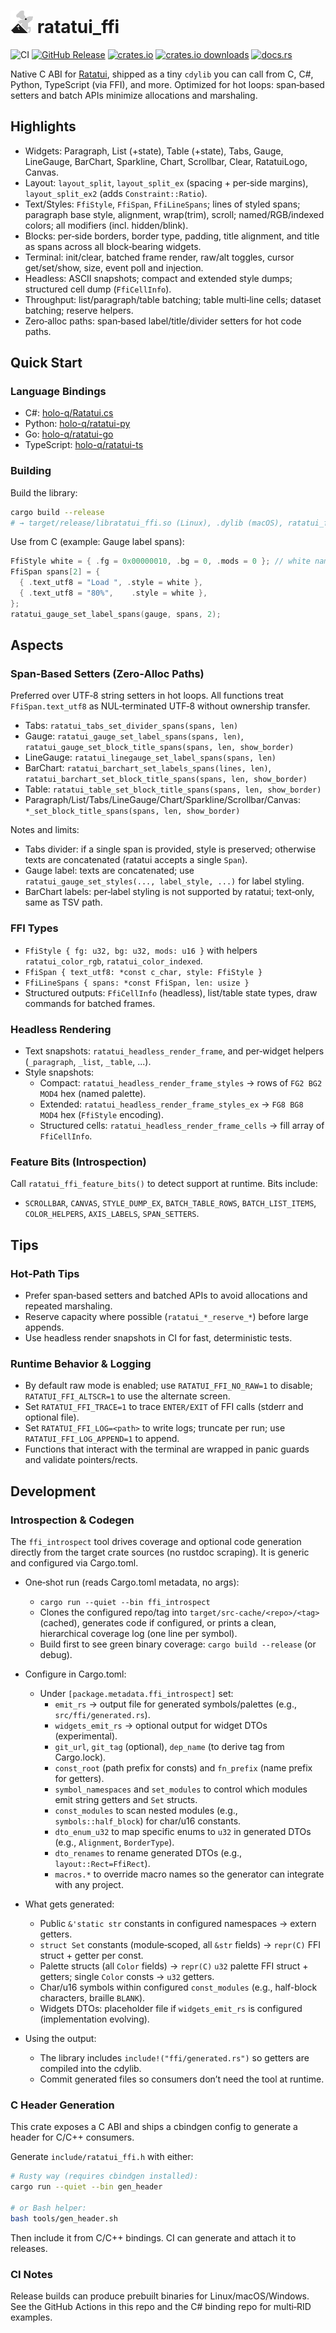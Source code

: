 # <img src="./logo.webp" alt="ratatui_ffi logo" width="36"/> ratatui_ffi

![CI](https://github.com/holo-q/ratatui-ffi/actions/workflows/ci.yml/badge.svg)
[![GitHub Release](https://img.shields.io/github/v/release/holo-q/ratatui-ffi?logo=github)](https://github.com/holo-q/ratatui-ffi/releases)
[![crates.io](https://img.shields.io/crates/v/ratatui_ffi.svg?logo=rust&label=crates.io)](https://crates.io/crates/ratatui_ffi)
[![crates.io downloads](https://img.shields.io/crates/d/ratatui_ffi.svg?logo=rust)](https://crates.io/crates/ratatui_ffi)
[![docs.rs](https://img.shields.io/docsrs/ratatui_ffi?logo=rust)](https://docs.rs/ratatui_ffi)

Native C ABI for [Ratatui], shipped as a tiny `cdylib` you can call from C, C#, Python, TypeScript (via FFI), and more. Optimized for hot loops: span‑based setters and batch APIs minimize allocations and marshaling.

## Highlights

- Widgets: Paragraph, List (+state), Table (+state), Tabs, Gauge, LineGauge, BarChart, Sparkline, Chart, Scrollbar, Clear, RatatuiLogo, Canvas.
- Layout: `layout_split`, `layout_split_ex` (spacing + per‑side margins), `layout_split_ex2` (adds `Constraint::Ratio`).
- Text/Styles: `FfiStyle`, `FfiSpan`, `FfiLineSpans`; lines of styled spans; paragraph base style, alignment, wrap(trim), scroll; named/RGB/indexed colors; all modifiers (incl. hidden/blink).
- Blocks: per‑side borders, border type, padding, title alignment, and title as spans across all block‑bearing widgets.
- Terminal: init/clear, batched frame render, raw/alt toggles, cursor get/set/show, size, event poll and injection.
- Headless: ASCII snapshots; compact and extended style dumps; structured cell dump (`FfiCellInfo`).
- Throughput: list/paragraph/table batching; table multi‑line cells; dataset batching; reserve helpers.
- Zero‑alloc paths: span‑based label/title/divider setters for hot code paths.


## Quick Start

### Language Bindings

- C#: [holo-q/Ratatui.cs](https://github.com/holo-q/Ratatui.cs)
- Python: [holo-q/ratatui-py](https://github.com/holo-q/ratatui-py)
- Go: [holo-q/ratatui-go](https://github.com/holo-q/ratatui-go)
- TypeScript: [holo-q/ratatui-ts](https://github.com/holo-q/ratatui-ts)

### Building

Build the library:
```bash
cargo build --release
# → target/release/libratatui_ffi.so (Linux), .dylib (macOS), ratatui_ffi.dll (Windows)
```

Use from C (example: Gauge label spans):
```c
FfiStyle white = { .fg = 0x00000010, .bg = 0, .mods = 0 }; // white named
FfiSpan spans[2] = {
  { .text_utf8 = "Load ", .style = white },
  { .text_utf8 = "80%",    .style = white },
};
ratatui_gauge_set_label_spans(gauge, spans, 2);
```

## Aspects

### Span‑Based Setters (Zero‑Alloc Paths)

Preferred over UTF‑8 string setters in hot loops. All functions treat `FfiSpan.text_utf8` as NUL‑terminated UTF‑8 without ownership transfer.

- Tabs: `ratatui_tabs_set_divider_spans(spans, len)`
- Gauge: `ratatui_gauge_set_label_spans(spans, len)`, `ratatui_gauge_set_block_title_spans(spans, len, show_border)`
- LineGauge: `ratatui_linegauge_set_label_spans(spans, len)`
- BarChart: `ratatui_barchart_set_labels_spans(lines, len)`, `ratatui_barchart_set_block_title_spans(spans, len, show_border)`
- Table: `ratatui_table_set_block_title_spans(spans, len, show_border)`
- Paragraph/List/Tabs/LineGauge/Chart/Sparkline/Scrollbar/Canvas: `*_set_block_title_spans(spans, len, show_border)`

Notes and limits:
- Tabs divider: if a single span is provided, style is preserved; otherwise texts are concatenated (ratatui accepts a single `Span`).
- Gauge label: texts are concatenated; use `ratatui_gauge_set_styles(..., label_style, ...)` for label styling.
- BarChart labels: per‑label styling is not supported by ratatui; text‑only, same as TSV path.

### FFI Types

- `FfiStyle { fg: u32, bg: u32, mods: u16 }` with helpers `ratatui_color_rgb`, `ratatui_color_indexed`.
- `FfiSpan { text_utf8: *const c_char, style: FfiStyle }`
- `FfiLineSpans { spans: *const FfiSpan, len: usize }`
- Structured outputs: `FfiCellInfo` (headless), list/table state types, draw commands for batched frames.


### Headless Rendering

- Text snapshots: `ratatui_headless_render_frame`, and per‑widget helpers (`_paragraph`, `_list`, `_table`, ...).
- Style snapshots:
  - Compact: `ratatui_headless_render_frame_styles` → rows of `FG2 BG2 MOD4` hex (named palette).
  - Extended: `ratatui_headless_render_frame_styles_ex` → `FG8 BG8 MOD4` hex (`FfiStyle` encoding).
  - Structured cells: `ratatui_headless_render_frame_cells` → fill array of `FfiCellInfo`.

### Feature Bits (Introspection)

Call `ratatui_ffi_feature_bits()` to detect support at runtime. Bits include:

- `SCROLLBAR`, `CANVAS`, `STYLE_DUMP_EX`, `BATCH_TABLE_ROWS`, `BATCH_LIST_ITEMS`, `COLOR_HELPERS`, `AXIS_LABELS`, `SPAN_SETTERS`.


## Tips

### Hot‑Path Tips

- Prefer span‑based setters and batched APIs to avoid allocations and repeated marshaling.
- Reserve capacity where possible (`ratatui_*_reserve_*`) before large appends.
- Use headless render snapshots in CI for fast, deterministic tests.

### Runtime Behavior & Logging

- By default raw mode is enabled; use `RATATUI_FFI_NO_RAW=1` to disable; `RATATUI_FFI_ALTSCR=1` to use the alternate screen.
- Set `RATATUI_FFI_TRACE=1` to trace `ENTER/EXIT` of FFI calls (stderr and optional file).
- Set `RATATUI_FFI_LOG=<path>` to write logs; truncate per run; use `RATATUI_FFI_LOG_APPEND=1` to append.
- Functions that interact with the terminal are wrapped in panic guards and validate pointers/rects.


## Development

### Introspection & Codegen

The `ffi_introspect` tool drives coverage and optional code generation directly from the target crate sources (no rustdoc scraping). It is generic and configured via Cargo.toml.

- One‑shot run (reads Cargo.toml metadata, no args):
  - `cargo run --quiet --bin ffi_introspect`
  - Clones the configured repo/tag into `target/src-cache/<repo>/<tag>` (cached), generates code if configured, or prints a clean, hierarchical coverage log (one line per symbol).
  - Build first to see green binary coverage: `cargo build --release` (or debug).

- Configure in Cargo.toml:
  - Under `[package.metadata.ffi_introspect]` set:
    - `emit_rs` → output file for generated symbols/palettes (e.g., `src/ffi/generated.rs`).
    - `widgets_emit_rs` → optional output for widget DTOs (experimental).
    - `git_url`, `git_tag` (optional), `dep_name` (to derive tag from Cargo.lock).
    - `const_root` (path prefix for consts) and `fn_prefix` (name prefix for getters).
    - `symbol_namespaces` and `set_modules` to control which modules emit string getters and `Set` structs.
    - `const_modules` to scan nested modules (e.g., `symbols::half_block`) for char/u16 constants.
    - `dto_enum_u32` to map specific enums to `u32` in generated DTOs (e.g., `Alignment`, `BorderType`).
    - `dto_renames` to rename generated DTOs (e.g., `layout::Rect=FfiRect`).
    - `macros.*` to override macro names so the generator can integrate with any project.

- What gets generated:
  - Public `&'static str` constants in configured namespaces → extern getters.
  - `struct Set` constants (module‑scoped, all `&str` fields) → `repr(C)` FFI struct + getter per const.
  - Palette structs (all `Color` fields) → `repr(C)` `u32` palette FFI struct + getters; single `Color` consts → `u32` getters.
  - Char/u16 symbols within configured `const_modules` (e.g., half-block characters, braille `BLANK`).
  - Widgets DTOs: placeholder file if `widgets_emit_rs` is configured (implementation evolving).

- Using the output:
  - The library includes `include!("ffi/generated.rs")` so getters are compiled into the cdylib.
  - Commit generated files so consumers don’t need the tool at runtime.

### C Header Generation

This crate exposes a C ABI and ships a cbindgen config to generate a header for C/C++ consumers.

Generate `include/ratatui_ffi.h` with either:
```bash
# Rusty way (requires cbindgen installed):
cargo run --quiet --bin gen_header

# or Bash helper:
bash tools/gen_header.sh
```
Then include it from C/C++ bindings. CI can generate and attach it to releases.


### CI Notes

Release builds can produce prebuilt binaries for Linux/macOS/Windows. See the GitHub Actions in this repo and the C# binding repo for multi‑RID examples.

[Ratatui]: https://github.com/ratatui-org/ratatui
